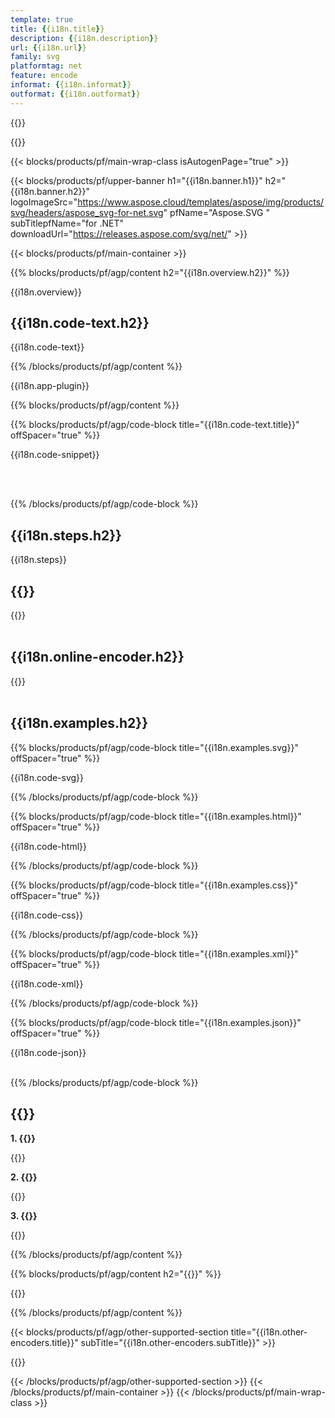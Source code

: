 ```yaml
---
template: true
title: {{i18n.title}}
description: {{i18n.description}}
url: {{i18n.url}}
family: svg
platformtag: net
feature: encode
informat: {{i18n.informat}}
outformat: {{i18n.outformat}}
---
```


{{<meta path="/{{lang}}/meta/encoder/default.md" section="{{env.howto}}">}}

{{<meta path="/{{lang}}/meta/encoder/default.md" section="faq">}}

{{< blocks/products/pf/main-wrap-class isAutogenPage="true" >}}

{{< blocks/products/pf/upper-banner h1="{{i18n.banner.h1}}" h2="{{i18n.banner.h2}}" logoImageSrc="https://www.aspose.cloud/templates/aspose/img/products/svg/headers/aspose_svg-for-net.svg" pfName="Aspose.SVG " subTitlepfName="for .NET" downloadUrl="https://releases.aspose.com/svg/net/" >}}

{{< blocks/products/pf/main-container >}}

{{% blocks/products/pf/agp/content h2="{{i18n.overview.h2}}" %}}

{{i18n.overview}}
<br>

<h2>{{i18n.code-text.h2}}</h2>

{{i18n.code-text}}<br>

{{% /blocks/products/pf/agp/content %}}

{{i18n.app-plugin}}

{{% blocks/products/pf/agp/content %}}


{{% blocks/products/pf/agp/code-block title="{{i18n.code-text.title}}" offSpacer="true" %}}

{{i18n.code-snippet}} 

<p></p><br><br>

{{% /blocks/products/pf/agp/code-block %}}

<h2>{{i18n.steps.h2}}</h2>

{{i18n.steps}}
<br>

<h2>{{<import path="/{{lang}}/partials/_content.md" section="encode-uri.h2">}}</h2>

{{<import path="/{{lang}}/partials/_content.md" section="encode-uri">}}
<br><br>

<h2>{{i18n.online-encoder.h2}}</h2>

{{<import path="/{{lang}}/partials/_content.md" section="encode-online">}}
<br><br>

<h2>{{i18n.examples.h2}}</h2>

{{% blocks/products/pf/agp/code-block title="{{i18n.examples.svg}}" offSpacer="true" %}}

{{i18n.code-svg}}

{{% /blocks/products/pf/agp/code-block %}}

{{% blocks/products/pf/agp/code-block title="{{i18n.examples.html}}" offSpacer="true" %}}

{{i18n.code-html}}

{{% /blocks/products/pf/agp/code-block %}}

{{% blocks/products/pf/agp/code-block title="{{i18n.examples.css}}" offSpacer="true" %}}

{{i18n.code-css}}

{{% /blocks/products/pf/agp/code-block %}}

{{% blocks/products/pf/agp/code-block title="{{i18n.examples.xml}}" offSpacer="true" %}}

{{i18n.code-xml}}

{{% /blocks/products/pf/agp/code-block %}}

{{% blocks/products/pf/agp/code-block title="{{i18n.examples.json}}" offSpacer="true" %}}

{{i18n.code-json}}
<br><br>

{{% /blocks/products/pf/agp/code-block %}}

<h2>{{<import path="/{{lang}}/partials/_faq.md" section="faq-encoder.h2">}}</h2>

<b>1. {{<import path="/{{lang}}/partials/_faq.md" section="faq-encoder.Q1">}}</b>

{{<import path="/{{lang}}/partials/_faq.md" section="faq-encoder.A1">}}

<b>2. {{<import path="/{{lang}}/partials/_faq.md" section="faq-encoder.Q2">}}</b>

{{<import path="/{{lang}}/partials/_faq.md" section="faq-encoder.A2">}}

<b>3. {{<import path="/{{lang}}/partials/_faq.md" section="faq-encoder.Q3">}}</b>

{{<import path="/{{lang}}/partials/_faq.md" section="faq-encoder.A3">}}

{{% /blocks/products/pf/agp/content %}}

{{% blocks/products/pf/agp/content h2="{{<import path="/{{lang}}/partials/_install.md" section="net.h2">}}" %}}

{{<import path="/{{lang}}/partials/_install.md" section="{{i18n.platformtag}}">}}

{{% /blocks/products/pf/agp/content %}}

{{< blocks/products/pf/agp/other-supported-section title="{{i18n.other-encoders.title}}" subTitle="{{i18n.other-encoders.subTitle}}" >}}

{{<import path="/{{lang}}/partials/_othersupported.md" section="{{i18n.feature}}">}}

{{< /blocks/products/pf/agp/other-supported-section >}}
{{< /blocks/products/pf/main-container >}}
{{< /blocks/products/pf/main-wrap-class >}}